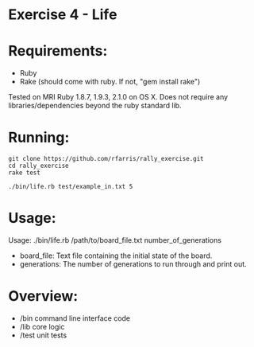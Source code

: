 Exercise 4 - Life
==============


Requirements:
==============
* Ruby
* Rake (should come with ruby. If not, "gem install rake")

Tested on MRI Ruby 1.8.7, 1.9.3, 2.1.0 on OS X.  Does not require any libraries/dependencies beyond the ruby standard lib.

Running:
==============
```
git clone https://github.com/rfarris/rally_exercise.git
cd rally_exercise
rake test

./bin/life.rb test/example_in.txt 5
```



Usage:
==============
Usage: ./bin/life.rb /path/to/board_file.txt number_of_generations

* board_file:  Text file containing the initial state of the board.
* generations: The number of generations to run through and print out.



Overview:
==============
* /bin command line interface code
* /lib core logic
* /test unit tests